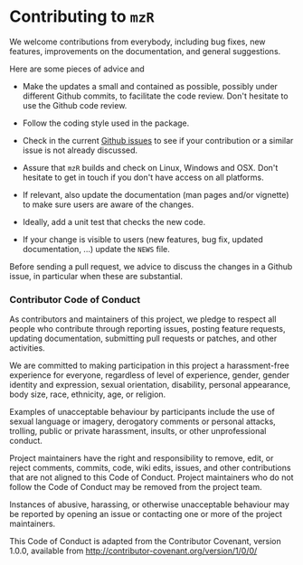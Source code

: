 # Contributing to `mzR`

We welcome contributions from everybody, including bug fixes, new
features, improvements on the documentation, and general
suggestions. 

Here are some pieces of advice and

* Make the updates a small and contained as possible, possibly under
  different Github commits, to facilitate the code review. Don't
  hesitate to use the Github code review.

* Follow the coding style used in the package.

* Check in the current [Github
  issues](https://github.com/sneumann/mzR/issues) to see if your
  contribution or a similar issue is not already discussed.

* Assure that `mzR` builds and check on Linux, Windows and OSX. Don't
  hesitate to get in touch if you don't have access on all platforms.

* If relevant, also update the documentation (man pages and/or
  vignette) to make sure users are aware of the changes.

* Ideally, add a unit test that checks the new code.

* If your change is visible to users (new features, bug fix, updated
  documentation, ...) update the `NEWS` file.

Before sending a pull request, we advice to discuss the changes in a
Github issue, in particular when these are substantial.

### Contributor Code of Conduct

As contributors and maintainers of this project, we pledge to respect
all people who contribute through reporting issues, posting feature
requests, updating documentation, submitting pull requests or patches,
and other activities.

We are committed to making participation in this project a
harassment-free experience for everyone, regardless of level of
experience, gender, gender identity and expression, sexual
orientation, disability, personal appearance, body size, race,
ethnicity, age, or religion.

Examples of unacceptable behaviour by participants include the use of
sexual language or imagery, derogatory comments or personal attacks,
trolling, public or private harassment, insults, or other
unprofessional conduct.

Project maintainers have the right and responsibility to remove, edit,
or reject comments, commits, code, wiki edits, issues, and other
contributions that are not aligned to this Code of Conduct. Project
maintainers who do not follow the Code of Conduct may be removed from
the project team.

Instances of abusive, harassing, or otherwise unacceptable behaviour
may be reported by opening an issue or contacting one or more of the
project maintainers.

This Code of Conduct is adapted from the Contributor Covenant, version
1.0.0, available from http://contributor-covenant.org/version/1/0/0/
